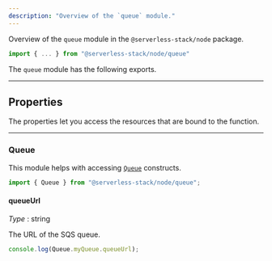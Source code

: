 ```yaml
---
description: "Overview of the `queue` module."
---
```


Overview of the `queue` module in the `@serverless-stack/node` package.

```ts
import { ... } from "@serverless-stack/node/queue"
```

The `queue` module has the following exports.

---

## Properties

The properties let you access the resources that are bound to the function.

---

### Queue

This module helps with accessing [`Queue`](../constructs/Queue.md) constructs.

```ts
import { Queue } from "@serverless-stack/node/queue";
```

#### queueUrl

_Type_ : <span class="mono">string</span>

The URL of the SQS queue.

```ts
console.log(Queue.myQueue.queueUrl);
```
